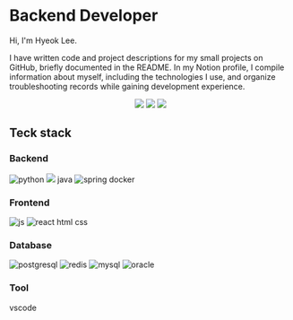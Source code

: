 # Backend Developer
Hi, I'm Hyeok Lee.

I have written code and project descriptions for my small projects on GitHub, briefly documented in the README. In my Notion profile, I compile information about myself, including the technologies I use, and organize troubleshooting records while gaining development experience.

<div align="center">
	<img src="https://img.shields.io/badge/Java-007396?style=flat&logo=Java&logoColor=white" />
	<img src="https://img.shields.io/badge/HTML5-E34F26?style=flat&logo=HTML5&logoColor=white" />
	<img src="https://img.shields.io/badge/CSS3-1572B6?style=flat&logo=CSS3&logoColor=white" />
</div>

## Teck stack
### Backend
![python](https://img.shields.io/badge/Python-3776AB?style=for-the-badge&logo=python&logoColor=white)
<img src="https://img.shields.io/badge/fastapi-009688?style=flat&logo=fastapi&logoColor=white" />
java
![spring](https://img.shields.io/badge/Spring-6DB33F?style=for-the-badge&logo=spring&logoColor=white)
docker

### Frontend
![js](https://img.shields.io/badge/JavaScript-F7DF1E?style=for-the-badge&logo=JavaScript&logoColor=white)
![react](https://img.shields.io/badge/React-20232A?style=for-the-badge&logo=react&logoColor=61DAFB)
html
css

### Database
![postgresql](https://img.shields.io/badge/PostgreSQL-316192?style=for-the-badge&logo=postgresql&logoColor=white)
![redis](https://img.shields.io/badge/redis-%23DD0031.svg?&style=for-the-badge&logo=redis&logoColor=white)
![mysql](https://img.shields.io/badge/MySQL-005C84?style=for-the-badge&logo=mysql&logoColor=white)
![oracle](https://img.shields.io/badge/Oracle-F80000?style=for-the-badge&logo=Oracle&logoColor=white)

### Tool
vscode
